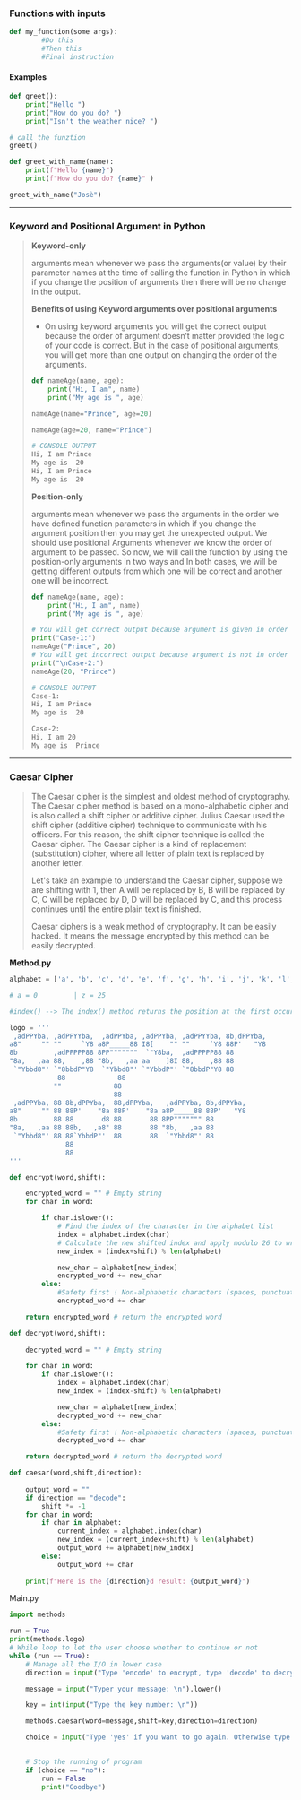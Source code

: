 ### Functions with inputs

```python
def my_function(some args):
		#Do this
		#Then this 
		#Final instruction 
```

#### Examples

```python
def greet():
    print("Hello ")
    print("How do you do? ")
    print("Isn't the weather nice? ")

# call the funztion 
greet()

def greet_with_name(name):
    print(f"Hello {name}")
    print(f"How do you do? {name}" )

greet_with_name("Josè")
```
---

### **Keyword and Positional Argument in Python**

> **Keyword-only**
> 
> 
> arguments mean whenever we pass the arguments(or value) by their  parameter names at the time of calling the function in Python in which if you change the position of arguments then there will be no change in the output.
> 
> **Benefits of using Keyword arguments over positional arguments**
> 
> - On using keyword arguments you will get the
> correct output because the order of argument doesn’t matter provided the logic of your code is correct. But in the case of positional arguments, you will get more than one output on changing the order of the
> arguments.
> 
> ```python
> def nameAge(name, age):
>     print("Hi, I am", name)
>     print("My age is ", age)
> 
> nameAge(name="Prince", age=20)
> 
> nameAge(age=20, name="Prince")
> ```
> 
> ```bash
> # CONSOLE OUTPUT
> Hi, I am Prince
> My age is  20
> Hi, I am Prince
> My age is  20
> ```
> 
> **Position-only**
> 
> arguments mean whenever we pass the arguments in the order we have  defined function parameters in which if you change the argument position then you may get the unexpected output. We should use positional  Arguments whenever we know the order of argument to be passed. So now, we will call the function by using the position-only arguments in two ways and In both cases, we will be getting different outputs from which one will be correct and another one will be incorrect.
> 
> ```python
> def nameAge(name, age):
>     print("Hi, I am", name)
>     print("My age is ", age)
> 
> # You will get correct output because argument is given in order
> print("Case-1:")
> nameAge("Prince", 20)
> # You will get incorrect output because argument is not in order
> print("\nCase-2:")
> nameAge(20, "Prince")
> ```
> 
> ```bash
> # CONSOLE OUTPUT
> Case-1:
> Hi, I am Prince
> My age is  20
> 
> Case-2:
> Hi, I am 20
> My age is  Prince
> ```
>
---

### Caesar Cipher

> The Caesar cipher is the simplest and oldest method of cryptography. The Caesar cipher method is based on a mono-alphabetic cipher and is also called a shift cipher or additive cipher. Julius Caesar used the shift cipher (additive cipher) technique to communicate with his officers. For this reason, the shift cipher technique is called the Caesar cipher. The Caesar cipher is a kind of replacement (substitution) cipher, where all letter of plain text is replaced by another letter.
> 
> 
> Let's take an example to understand the Caesar cipher, suppose we are shifting with 1, then A will be replaced by B, B will be replaced by C, C will be replaced by D, D will be replaced by C, and this process continues until the entire plain text is finished.
> 
> Caesar ciphers is a weak method of cryptography. It can be easily hacked. It means the message encrypted by this method can be easily decrypted.
> 

**Method.py**

```python
alphabet = ['a', 'b', 'c', 'd', 'e', 'f', 'g', 'h', 'i', 'j', 'k', 'l', 'm', 'n', 'o', 'p', 'q', 'r', 's', 't', 'u', 'v', 'w', 'x', 'y', 'z']

# a = 0         | z = 25 

#index() --> The index() method returns the position at the first occurrence of the specified value.

logo = '''          
 ,adPPYba, ,adPPYYba,  ,adPPYba, ,adPPYba, ,adPPYYba, 8b,dPPYba,  
a8"     "" ""     `Y8 a8P_____88 I8[    "" ""     `Y8 88P'   "Y8  
8b         ,adPPPPP88 8PP"""""""  `"Y8ba,  ,adPPPPP88 88          
"8a,   ,aa 88,    ,88 "8b,   ,aa aa    ]8I 88,    ,88 88          
 `"Ybbd8"' `"8bbdP"Y8  `"Ybbd8"' `"YbbdP"' `"8bbdP"Y8 88   
            88             88                                 
           ""             88                                 
                          88                                 
 ,adPPYba, 88 8b,dPPYba,  88,dPPYba,   ,adPPYba, 8b,dPPYba,  
a8"     "" 88 88P'    "8a 88P'    "8a a8P_____88 88P'   "Y8  
8b         88 88       d8 88       88 8PP""""""" 88          
"8a,   ,aa 88 88b,   ,a8" 88       88 "8b,   ,aa 88          
 `"Ybbd8"' 88 88`YbbdP"'  88       88  `"Ybbd8"' 88          
              88                                             
              88           
'''

def encrypt(word,shift):

    encrypted_word = "" # Empty string 
    for char in word:

        if char.islower():
            # Find the index of the character in the alphabet list
            index = alphabet.index(char)
            # Calculate the new shifted index and apply modulo 26 to wrap around
            new_index = (index+shift) % len(alphabet)

            new_char = alphabet[new_index]
            encrypted_word += new_char
        else:
            #Safety first ! Non-alphabetic characters (spaces, punctuation) are not changed
            encrypted_word += char

    return encrypted_word # return the encrypted word

def decrypt(word,shift):
    
    decrypted_word = "" # Empty string 

    for char in word:
        if char.islower():
            index = alphabet.index(char)
            new_index = (index-shift) % len(alphabet)

            new_char = alphabet[new_index]
            decrypted_word += new_char
        else:
            #Safety first ! Non-alphabetic characters (spaces, punctuation) are not changed
            decrypted_word += char

    return decrypted_word # return the decrypted word

def caesar(word,shift,direction):
    
    output_word = ""
    if direction == "decode":
        shift *= -1 
    for char in word:
        if char in alphabet:
            current_index = alphabet.index(char)
            new_index = (current_index+shift) % len(alphabet)
            output_word += alphabet[new_index]
        else:
            output_word += char
    
    print(f"Here is the {direction}d result: {output_word}")

```

Main.py

```python
import methods

run = True
print(methods.logo)
# While loop to let the user choose whether to continue or not
while (run == True):
    # Manage all the I/O in lower case 
    direction = input("Type 'encode' to encrypt, type 'decode' to decrypt: \n").lower()

    message = input("Typer your message: \n").lower()

    key = int(input("Type the key number: \n"))

    methods.caesar(word=message,shift=key,direction=direction)

    choice = input("Type 'yes' if you want to go again. Otherwise type 'no': \n").lower()
    

    # Stop the running of program 
    if (choice == "no"):
        run = False
        print("Goodbye")
```